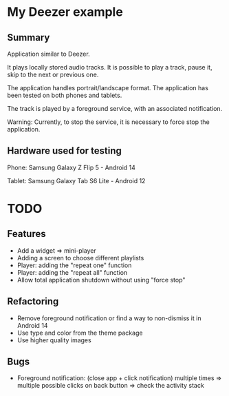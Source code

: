 # My Deezer example

## Summary
Application similar to Deezer.

It plays locally stored audio tracks.
It is possible to play a track, pause it, skip to the next or previous one.

The application handles portrait/landscape format.
The application has been tested on both phones and tablets.

The track is played by a foreground service, with an associated notification.

Warning: Currently, to stop the service, it is necessary to force stop the application.

## Hardware used for testing

Phone: Samsung Galaxy Z Flip 5 - Android 14

Tablet: Samsung Galaxy Tab S6 Lite - Android 12

# TODO

## Features
- Add a widget => mini-player
- Adding a screen to choose different playlists
- Player: adding the "repeat one" function
- Player: adding the "repeat all" function
- Allow total application shutdown without using "force stop"

## Refactoring
- Remove foreground notification or find a way to non-dismiss it in Android 14
- Use type and color from the theme package
- Use higher quality images

## Bugs
- Foreground notification: (close app + click notification) multiple times => multiple possible clicks on back button => check the activity stack
